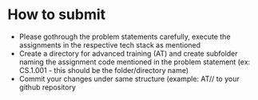 # How to submit
* Please gothrough the problem statements carefully, execute the assignments in the respective tech stack as mentioned
* Create a directory for advanced training (AT) and create subfolder naming the assignment code mentioned in the problem statement (ex: CS.1.001 - this should be the folder/directory name)
* Commit your changes under same structure (example: AT/<AssignmentCode>/<your assignment files> to your github repository
  
